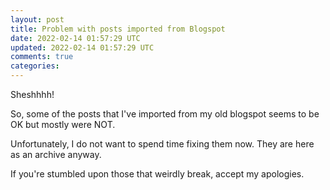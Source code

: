```yaml
---           
layout: post
title: Problem with posts imported from Blogspot
date: 2022-02-14 01:57:29 UTC
updated: 2022-02-14 01:57:29 UTC
comments: true
categories:
---
```


Sheshhhh! 

So, some of the posts that I've imported from my old blogspot seems to be OK but mostly were NOT.

Unfortunately, I do not want to spend time fixing them now. They are here as an archive anyway. 

If you're stumbled upon those that weirdly break, accept my apologies. 
